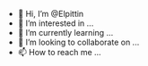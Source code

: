 - 👋 Hi, I’m @Elpittin
- 👀 I’m interested in ...
- 🌱 I’m currently learning ...
- 💞️ I’m looking to collaborate on ...
- 📫 How to reach me ...

<!---
Elpittin/Elpittin is a ✨ special ✨ repository because its `README.md` (this file) appears on your GitHub profile.
You can click the Preview link to take a look at your changes.
--->
